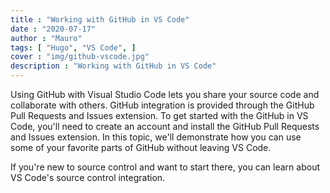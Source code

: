 ```yaml
---
title : "Working with GitHub in VS Code"
date : "2020-07-17"
author : "Mauro"
tags: [ "Hugo", "VS Code", ]
cover : "img/github-vscode.jpg"
description : "Working with GitHub in VS Code"
---
```


Using GitHub with Visual Studio Code lets you share your source code and collaborate with others. GitHub integration is provided through the GitHub Pull Requests and Issues extension. To get started with the GitHub in VS Code, you'll need to create an account and install the GitHub Pull Requests and Issues extension. In this topic, we'll demonstrate how you can use some of your favorite parts of GitHub without leaving VS Code.

If you're new to source control and want to start there, you can learn about VS Code's source control integration.

